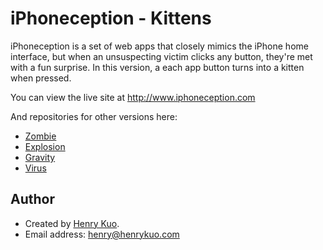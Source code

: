 # iPhoneception - Kittens

iPhoneception is a set of web apps that closely mimics the iPhone home interface, but when an unsuspecting victim clicks any button, they're met with a fun surprise. In this version, a each app button turns into a kitten when pressed.

You can view the live site at http://www.iphoneception.com

And repositories for other versions here:

 * [Zombie](https://github.com/henrykuo/iPhoneception-Zombie)
 * [Explosion](https://github.com/henrykuo/iPhoneception-Explosion)
 * [Gravity](https://github.com/henrykuo/iPhoneception-Gravity)
 * [Virus](https://github.com/henrykuo/iPhoneception-Virus)

## Author

 * Created by [Henry Kuo](http://www.henrykuo.com).
 * Email address: <henry@henrykuo.com>